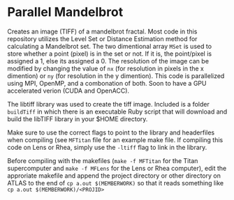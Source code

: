 Parallel Mandelbrot
==========

Creates an image (TIFF) of a mandelbrot fractal. Most code in this repository utilizes the Level Set or Distance Estimation method for calculating a Mandelbrot set. The two dimentional array `MSet` is used to store whether a point (pixel) is in the set or not. If it is, the point/pixel is assigned a 1, else its assigned a 0. The resolution of the image can be modified by changing the value of `nx` (for resolution in pixels in the x dimention) or `ny` (for resolution in the y dimention). This code is parallelized using MPI, OpenMP, and a combonation of both. Soon to have a GPU accelerated verion (CUDA and OpenACC). 

The libtiff library was used to create the tiff image. Included is a folder `buildTiff` in which there is an executable Ruby script that will download and build the libTIFF library in your $HOME directory. 

Make sure to use the correct flags to point to the library and headerfiles when compiling (see `MFTitan` file for an example make file. If compiling this code on Lens or Rhea, simply use the `-ltiff` flag to link in the library.

Before compiling with the makefiles (`make -f MFTitan` for the Titan supercomputer and `make -f MFLens` for the Lens or Rhea computer), edit the approriate makefile and append the project directory or other directory on ATLAS to the end of `cp a.out $(MEMBERWORK)` so that it reads something like `cp a.out $(MEMBERWORK)/<PROJID>`
